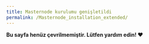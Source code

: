 ```yaml
---
title: Masternode kurulumu genişletildi
permalink: /Masternode_installation_extended/
---
```


**Bu sayfa henüz çevrilmemiştir. Lütfen yardım edin! ❤**
